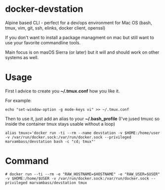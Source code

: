 # docker-devstation
Alpine based CLI - perfect for a dev/ops environment for Mac OS (bash, tmux, vim, git, ssh, elinks, docker client, openssl)

If you don't want to install a package managment on mac but still want to use your favorite commandline tools.

Main focus is on masOS Sierra (or later) but it will and should work on other systems as well.

# Usage

First I advice to create you __~/.tmux.conf__ how you like it.

For example:

```
echo "set-window-option -g mode-keys vi" >> ~/.tmux.conf
```

Then to use it, just add an alias to your __~/.bash_profile__ (I've jused tmuxc so inside the container tmux stays usable without a loop)

```
alias tmuxc='docker run -ti --rm --name devstation -v $HOME:/home/user -v /var/run/docker.sock:/var/run/docker.sock --privileged marvambass/devstation bash -c "cd; tmux"'
```

# Command

```
# docker run --ti --rm -e "RAW_HOSTNAME=$HOSTNAME" -e "RAW_USER=$USER" -v $HOME:/home/$USER -v /var/run/docker.sock:/var/run/docker.sock --privileged marvambass/devstation tmux
```
